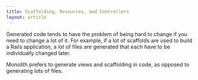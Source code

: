 ```yaml
---
title: Scaffolding, Resources, and Controllers
layout: article
---
```


Generated code tends to have the problem of being hard to change if you need to change a lot of it. For example, if a lot of scaffolds are used to build a Rails application, a *lot* of files are generated that each have to be individually changed later.

Monolith prefers to generate views and scaffolding in code, as opposed to generating lots of files.
